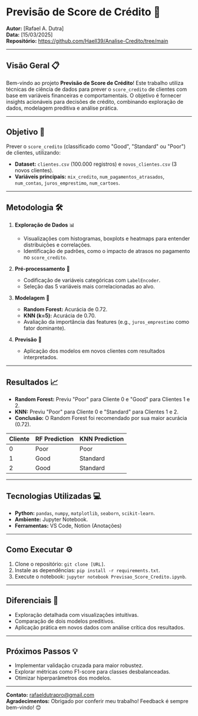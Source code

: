 # **Previsão de Score de Crédito** 🚀  
**Autor:** [Rafael A. Dutra]  
**Data:** [15/03/2025]  
**Repositório:** https://github.com/Haell39/Analise-Credito/tree/main

---

## **Visão Geral** 📋  
Bem-vindo ao projeto **Previsão de Score de Crédito**! Este trabalho utiliza técnicas de ciência de dados para prever o `score_credito` de clientes com base em variáveis financeiras e comportamentais. O objetivo é fornecer insights acionáveis para decisões de crédito, combinando exploração de dados, modelagem preditiva e análise prática.  

---

## **Objetivo** 🎯  
Prever o `score_credito` (classificado como "Good", "Standard" ou "Poor") de clientes, utilizando:  
- **Dataset:** `clientes.csv` (100.000 registros) e `novos_clientes.csv` (3 novos clientes).  
- **Variáveis principais:** `mix_credito`, `num_pagamentos_atrasados`, `num_contas`, `juros_emprestimo`, `num_cartoes`.  

---

## **Metodologia** 🛠️  
1. **Exploração de Dados** 📊  
   - Visualizações com histogramas, boxplots e heatmaps para entender distribuições e correlações.  
   - Identificação de padrões, como o impacto de atrasos no pagamento no `score_credito`.  

2. **Pré-processamento** 🔧  
   - Codificação de variáveis categóricas com `LabelEncoder`.  
   - Seleção das 5 variáveis mais correlacionadas ao alvo.  

3. **Modelagem** 🤖  
   - **Random Forest:** Acurácia de 0.72.  
   - **KNN (k=5):** Acurácia de 0.70.  
   - Avaliação da importância das features (e.g., `juros_emprestimo` como fator dominante).  

4. **Previsão** 🚀  
   - Aplicação dos modelos em novos clientes com resultados interpretados.  

---

## **Resultados** 📈  
- **Random Forest:** Previu "Poor" para Cliente 0 e "Good" para Clientes 1 e 2.  
- **KNN:** Previu "Poor" para Cliente 0 e "Standard" para Clientes 1 e 2.  
- **Conclusão:** O Random Forest foi recomendado por sua maior acurácia (0.72).  

| Cliente | RF Prediction | KNN Prediction |  
|---------|---------------|----------------|  
| 0       | Poor          | Poor           |  
| 1       | Good          | Standard       |  
| 2       | Good          | Standard       |  

---

## **Tecnologias Utilizadas** 💻  
- **Python:** `pandas`, `numpy`, `matplotlib`, `seaborn`, `scikit-learn`.  
- **Ambiente:** Jupyter Notebook.  
- **Ferramentas:** VS Code, Notion (Anotações)

---

## **Como Executar** ⚙️  
1. Clone o repositório: `git clone [URL]`.  
2. Instale as dependências: `pip install -r requirements.txt`.  
3. Execute o notebook: `jupyter notebook Previsao_Score_Credito.ipynb`.  

---

## **Diferenciais** 🌟  
- Exploração detalhada com visualizações intuitivas.  
- Comparação de dois modelos preditivos.  
- Aplicação prática em novos dados com análise crítica dos resultados.  

---

## **Próximos Passos** 💡  
- Implementar validação cruzada para maior robustez.  
- Explorar métricas como F1-score para classes desbalanceadas.  
- Otimizar hiperparâmetros dos modelos.  

---

**Contato:** rafaeldutrapro@gmail.com <br>
**Agradecimentos:** Obrigado por conferir meu trabalho! Feedback é sempre bem-vindo! 😊  

